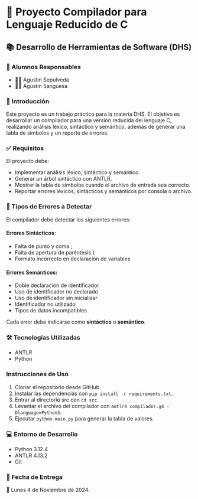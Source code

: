 # 🧩 Proyecto Compilador para Lenguaje Reducido de C

## 📚 Desarrollo de Herramientas de Software (DHS)

### 👤 Alumnos Responsables

- 🧑‍🎓 Agustin Sepulveda
- 🧑‍🎓 Agustin Sanguesa

### 📖 Introducción

Este proyecto es un trabajo práctico para la materia DHS. El objetivo es desarrollar un compilador para una versión reducida del lenguaje C, realizando análisis léxico, sintáctico y semántico, además de generar una tabla de símbolos y un reporte de errores.

### ✅ Requisitos

El proyecto debe:

- Implementar análisis léxico, sintáctico y semántico.
- Generar un árbol sintáctico con ANTLR.
- Mostrar la tabla de símbolos cuando el archivo de entrada sea correcto.
- Reportar errores léxicos, sintácticos y semánticos por consola o archivo.

### 🚨 Tipos de Errores a Detectar

El compilador debe detectar los siguientes errores:

#### Errores Sintácticos:

- Falta de punto y coma ;
- Falta de apertura de paréntesis (
- Formato incorrecto en declaración de variables

#### Errores Semánticos:

- Doble declaración de identificador
- Uso de identificador no declarado
- Uso de identificador sin inicializar
- Identificador no utilizado
- Tipos de datos incompatibles

Cada error debe indicarse como **sintáctico** o **semántico**.

### 🛠️ Tecnologías Utilizadas

- ANTLR
- Python

### Instrucciones de Uso

1. Clonar el repositorio desde GitHub.
2. Instalar las dependencias con `pip install -r requirements.txt`.
3. Entrar al directorio src con `cd src`.
4. Levantar el archivo del compilador con `antlr4 compilador.g4 -Dlanguage=Python3`.
5. Ejecutar `python main.py` para generar la tabla de valores.

### 💻 Entorno de Desarrollo

- Python 3.12.4
- ANTLR 4.13.2
- Git

### 📅 Fecha de Entrega

📆 Lunes 4 de Noviembre de 2024.
